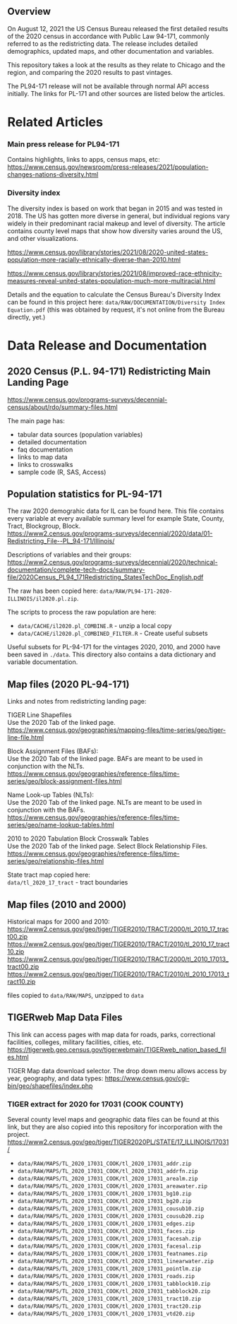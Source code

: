 

## Overview

On August 12, 2021 the US Census Bureau released the first detailed results of the 2020 census in accordance with Public Law 94-171, commonly referred to as the redistricting data. The release includes detailed demographics, updated maps, and other documentation and variables. 

This repository takes a look at the results as they relate to Chicago and the region, and comparing the 2020 results to past vintages. 

The PL94-171 release will not be available through normal API access initially.  The links for PL-171 and other sources are listed below the articles.  


# Related Articles

### Main press release for PL94-171

Contains highlights, links to apps, census maps, etc:<br> https://www.census.gov/newsroom/press-releases/2021/population-changes-nations-diversity.html

### Diversity index

The diversity index is based on work that began in 2015 and was tested in 2018. The US has gotten more diverse in general, but individual regions vary widely in their predominant racial makeup and level of diversity. The article contains county level maps that show how diversity varies around the US, and other visualizations. 

https://www.census.gov/library/stories/2021/08/2020-united-states-population-more-racially-ethnically-diverse-than-2010.html

https://www.census.gov/library/stories/2021/08/improved-race-ethnicity-measures-reveal-united-states-population-much-more-multiracial.html

Details and the equation to calculate the Census Bureau's Diversity Index can be found in this project here: `data/RAW/DOCUMENTATION/Diversity Index Equation.pdf` (this was obtained by request, it's not online from the Bureau directly, yet.)


# Data Release and Documentation

## 2020 Census (P.L. 94-171) Redistricting Main Landing Page

https://www.census.gov/programs-surveys/decennial-census/about/rdo/summary-files.html

The main page has:

 - tabular data sources (population variables)
 - detailed documentation
 - faq documentation
 - links to map data
 - links to crosswalks
 - sample code (R, SAS, Access)


## Population statistics for PL-94-171

The raw 2020 demograhic data for IL can be found here. This file contains every variable at every available summary level for example State, County, Tract, Blockgroup, Block. <br>
https://www2.census.gov/programs-surveys/decennial/2020/data/01-Redistricting_File--PL_94-171/Illinois/

Descriptions of variables and their groups: <br>
https://www2.census.gov/programs-surveys/decennial/2020/technical-documentation/complete-tech-docs/summary-file/2020Census_PL94_171Redistricting_StatesTechDoc_English.pdf

The raw has been copied here: `data/RAW/PL94-171-2020-ILLINOIS/il2020.pl.zip`.  

The scripts to process the raw population are here: 

 - `data/CACHE/il2020.pl_COMBINE.R` - unzip a local copy
 - `data/CACHE/il2020.pl_COMBINED_FILTER.R` - Create useful subsets

Useful subsets for PL-94-171 for the vintages 2020, 2010, and 2000 have been saved in `./data`.  This directory also contains a data dictionary and variable documentation. 


## Map files (2020 PL-94-171)

Links and notes from  redistricting landing page:

TIGER Line Shapefiles<br>
Use the 2020 Tab of the linked page.<br>
https://www.census.gov/geographies/mapping-files/time-series/geo/tiger-line-file.html

Block Assignment Files (BAFs):<br>
Use the 2020 Tab of the linked page. BAFs are meant to be used in conjunction with the NLTs.<br>
https://www.census.gov/geographies/reference-files/time-series/geo/block-assignment-files.html

Name Look-up Tables (NLTs):<br>
Use the 2020 Tab of the linked page. NLTs are meant to be used in conjunction with the BAFs.<br>
https://www.census.gov/geographies/reference-files/time-series/geo/name-lookup-tables.html

2010 to 2020 Tabulation Block Crosswalk Tables<br>
Use the 2020 Tab of the linked page. Select Block Relationship Files.<br>
https://www.census.gov/geographies/reference-files/time-series/geo/relationship-files.html

State tract map copied here:<br>
`data/tl_2020_17_tract` - tract boundaries


## Map files (2010 and 2000)

Historical maps for 2000 and 2010:<br>
https://www2.census.gov/geo/tiger/TIGER2010/TRACT/2000/tl_2010_17_tract00.zip<br>
https://www2.census.gov/geo/tiger/TIGER2010/TRACT/2010/tl_2010_17_tract10.zip<br>
https://www2.census.gov/geo/tiger/TIGER2010/TRACT/2000/tl_2010_17013_tract00.zip<br>
https://www2.census.gov/geo/tiger/TIGER2010/TRACT/2010/tl_2010_17013_tract10.zip<br>

files copied to `data/RAW/MAPS`, unzipped to `data`

## TIGERweb Map Data Files

This link can access pages with map data for roads, parks, correctional facilities, colleges, military facilities, cities, etc. https://tigerweb.geo.census.gov/tigerwebmain/TIGERweb_nation_based_files.html

TIGER Map data download selector. The drop down menu allows access by year, geography, and data types: https://www.census.gov/cgi-bin/geo/shapefiles/index.php<br>


### TIGER extract for 2020 for 17031 (COOK COUNTY)

Several county level maps and geographic data files can be found at this link, but they are also copied into this repository for incorporation with the project.<br>
https://www2.census.gov/geo/tiger/TIGER2020PL/STATE/17_ILLINOIS/17031/

 - `data/RAW/MAPS/TL_2020_17031_COOK/tl_2020_17031_addr.zip`
 - `data/RAW/MAPS/TL_2020_17031_COOK/tl_2020_17031_addrfn.zip`
 - `data/RAW/MAPS/TL_2020_17031_COOK/tl_2020_17031_arealm.zip`
 - `data/RAW/MAPS/TL_2020_17031_COOK/tl_2020_17031_areawater.zip`
 - `data/RAW/MAPS/TL_2020_17031_COOK/tl_2020_17031_bg10.zip`
 - `data/RAW/MAPS/TL_2020_17031_COOK/tl_2020_17031_bg20.zip`
 - `data/RAW/MAPS/TL_2020_17031_COOK/tl_2020_17031_cousub10.zip`
 - `data/RAW/MAPS/TL_2020_17031_COOK/tl_2020_17031_cousub20.zip`
 - `data/RAW/MAPS/TL_2020_17031_COOK/tl_2020_17031_edges.zip`
 - `data/RAW/MAPS/TL_2020_17031_COOK/tl_2020_17031_faces.zip`
 - `data/RAW/MAPS/TL_2020_17031_COOK/tl_2020_17031_facesah.zip`
 - `data/RAW/MAPS/TL_2020_17031_COOK/tl_2020_17031_facesal.zip`
 - `data/RAW/MAPS/TL_2020_17031_COOK/tl_2020_17031_featnames.zip`
 - `data/RAW/MAPS/TL_2020_17031_COOK/tl_2020_17031_linearwater.zip`
 - `data/RAW/MAPS/TL_2020_17031_COOK/tl_2020_17031_pointlm.zip`
 - `data/RAW/MAPS/TL_2020_17031_COOK/tl_2020_17031_roads.zip`
 - `data/RAW/MAPS/TL_2020_17031_COOK/tl_2020_17031_tabblock10.zip`
 - `data/RAW/MAPS/TL_2020_17031_COOK/tl_2020_17031_tabblock20.zip`
 - `data/RAW/MAPS/TL_2020_17031_COOK/tl_2020_17031_tract10.zip`
 - `data/RAW/MAPS/TL_2020_17031_COOK/tl_2020_17031_tract20.zip`
 - `data/RAW/MAPS/TL_2020_17031_COOK/tl_2020_17031_vtd20.zip`


